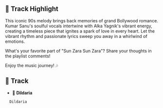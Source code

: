 ## 🌟 Track Highlight 

This iconic 90s melody brings back memories of grand Bollywood romance. Kumar Sanu's soulful vocals intertwine with Alka Yagnik's vibrant energy, creating a timeless piece that ignites a spark of love in every heart. Let the vibrant rhythm and passionate lyrics sweep you away in a whirlwind of emotions.

What's your favorite part of "Sun Zara Sun Zara"? Share your thoughts in the playlist comments! 

Enjoy the music journey! 🎶

## 🎤 Track
- 🎤 **Dildaria**
```bash
  Dildaria
